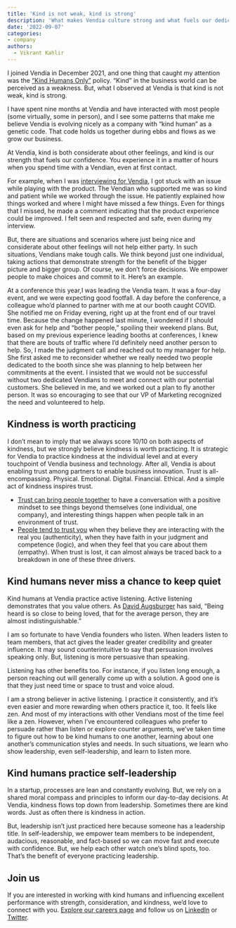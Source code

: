 ```yaml
---
title: 'Kind is not weak, kind is strong'
description: 'What makes Vendia culture strong and what fuels our dedication to excellence? Hear from Vikrant Kahlir, Principal Tech Lead for Industry Solutions on the power and practice of kindness.'
date: '2022-09-07'
categories:
- company
authors:
  - Vikrant Kahlir
---
```


I joined Vendia in December 2021, and one thing that caught my attention was the [“Kind Humans Only”](https://www.vendia.net/kind-humans) policy. “Kind” in the business world can be perceived as a weakness. But, what I observed at Vendia is that kind is not weak, kind is strong. 

I have spent nine months at Vendia and have interacted with most people (some virtually, some in person), and I see some patterns that make me believe Vendia is evolving nicely as a company with “kind human” as a genetic code. That code holds us together during ebbs and flows as we grow our business. 

At Vendia, kind is both considerate about other feelings, and kind is our strength that fuels our confidence. You experience it in a matter of hours when you spend time with a Vendian, even at first contact. 

For example, when I was [interviewing for Vendia](https://www.vendia.net/blog/how-to-recruit-kind-humans), I got stuck with an issue while playing with the product. The Vendian who supported me was so kind and patient while we worked through the issue. He patiently explained how things worked and where I might have missed a few things. Even for things that I missed, he made a comment indicating that the product experience could be improved. I felt seen and respected and safe, even during my interview.

But, there are situations and scenarios where just being nice and considerate about other feelings will not help either party. In such situations, Vendians make tough calls. We think beyond just one individual, taking actions that demonstrate strength for the benefit of the bigger picture and bigger group. Of course, we don’t force decisions. We empower people to make choices and commit to it. Here’s an example.

At a conference this year,I was leading the Vendia team. It was a four-day event, and we were expecting good footfall. A day before the conference, a colleague who’d planned to partner with me at our booth caught COVID. She notified me on Friday evening, right up at the front end of our travel time. Because the change happened last minute, I wondered if I should even ask for help and “bother people,” spoiling their weekend plans. But, based on my previous experience leading booths at conferences, I knew that there are bouts of traffic where I’d definitely need another person to help. So, I made the judgment call and reached out to my manager for help. She first asked me to reconsider whether we really needed two people dedicated to the booth since she was planning to help between her commitments at the event. I insisted that we would not be successful without two dedicated Vendians to meet and connect with our potential customers. She believed in me, and we worked out a plan to fly another person. It was so encouraging to see that our VP of Marketing recognized the need and volunteered to help.


## Kindness is worth practicing

I don’t mean to imply that we always score 10/10 on both aspects of kindness, but we strongly believe kindness is worth practicing. It is strategic for Vendia to practice kindness at the individual level and at every touchpoint of Vendia business and technology. After all, Vendia is about enabling trust among partners to enable business innovation. Trust is all-encompassing. Physical. Emotional. Digital. Financial. Ethical. And a simple act of kindness inspires trust.



* [Trust can bring people together](https://blog.jostle.me/blog/how-to-build-trust-in-the-workplace) to have a conversation with a positive mindset to see things beyond themselves (one individual, one company), and interesting things happen when people talk in an environment of trust. 
* [People tend to trust you](https://hbr.org/2020/05/begin-with-trust) when they believe they are interacting with the real you (authenticity), when they have faith in your judgment and competence (logic), and when they feel that you care about them (empathy). When trust is lost, it can almost always be traced back to a breakdown in one of these three drivers.


## Kind humans never miss a chance to keep quiet

Kind humans at Vendia practice active listening. Active listening demonstrates that you value others. As [David Augsburger](https://www.amazon.com/David-W.-Augsburger/e/B001IXRWYK%3Fref=dbs_a_mng_rwt_scns_share) has said, “Being heard is so close to being loved, that for the average person, they are almost indistinguishable.”

I am so fortunate to have Vendia founders who listen. When leaders listen to team members, that act gives the leader greater credibility and greater influence. It may sound counterintuitive to say that persuasion involves speaking only. But, listening is more persuasive than speaking. 

Listening has other benefits too. For instance, if you listen long enough, a person reaching out will generally come up with a solution. A good one is that they just need time or space to trust and voice aloud.

I am a strong believer in active listening. I practice it consistently, and it’s even easier and more rewarding when others practice it, too. It feels like zen. And most of my interactions with other Vendians most of the time feel like a zen. However, when I’ve encountered colleagues who prefer to persuade rather than listen or explore counter arguments, we’ve taken time to figure out how to be kind humans to one another, learning about one another’s communication styles and needs. In such situations, we learn who show leadership, even self-leadership, and learn to listen more.


## Kind humans practice self-leadership 

In a startup, processes are lean and constantly evolving. But, we rely on a shared moral compass and principles to inform our day-to-day decisions. At Vendia, kindness flows top down from leadership. Sometimes there are kind words. Just as often there is kindness in action. 

But, leadership isn’t just practiced here because someone has a leadership title. In self-leadership, we empower team members to be independent, audacious, reasonable, and fact-based so we can move fast and execute with confidence. But, we help each other watch one’s blind spots, too. That’s the benefit of everyone practicing leadership.


## Join us

If you are interested in working with kind humans and influencing excellent performance with strength, consideration, and kindness, we’d love to connect with you. [Explore our careers page](https://www.vendia.net/careers) and follow us on [LinkedIn](https://www.linkedin.com/company/vendiahq) or [Twitter](https://twitter.com/VendiaHQ).
